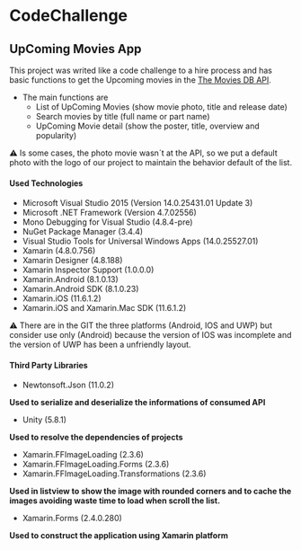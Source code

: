 # CodeChallenge

## UpComing Movies App

This project was writed like a code challenge to a hire process and has basic functions to get the Upcoming movies in the  [The Movies DB API](https://themoviedb.org/).

* The main functions are
	* List of UpComing Movies (show movie photo, title and release date)
	* Search movies by title (full name or part name)
	* UpComing Movie detail (show the poster, title, overview and popularity)

:warning: Is some cases, the photo movie wasn´t at the API, so we put a default photo with the logo of our project to maintain the behavior default of the list.

#### Used Technologies

* Microsoft Visual Studio 2015 (Version 14.0.25431.01 Update 3)
* Microsoft .NET Framework (Version 4.7.02556)
* Mono Debugging for Visual Studio (4.8.4-pre)
* NuGet Package Manager (3.4.4)
* Visual Studio Tools for Universal Windows Apps (14.0.25527.01)
* Xamarin (4.8.0.756)
* Xamarin Designer (4.8.188)
* Xamarin Inspector Support (1.0.0.0)
* Xamarin.Android (8.1.0.13)
* Xamarin.Android SDK (8.1.0.23)
* Xamarin.iOS (11.6.1.2)
* Xamarin.iOS and Xamarin.Mac SDK (11.6.1.2)

:warning: There are in the GIT the three platforms (Android, IOS and UWP) but consider use only (Android) because the version of IOS was incomplete and the version of UWP has been a unfriendly layout.

#### Third Party Libraries

* Newtonsoft.Json (11.0.2)

**Used to serialize and deserialize the informations of consumed API**

* Unity (5.8.1)

**Used to resolve the dependencies of projects**

* Xamarin.FFImageLoading (2.3.6)
* Xamarin.FFImageLoading.Forms (2.3.6)
* Xamarin.FFImageLoading.Transformations (2.3.6)

**Used in listview to show the image with rounded corners and to cache the images avoiding waste time to load when scroll the list.**

* Xamarin.Forms (2.4.0.280)

**Used to construct the application using Xamarin platform**



